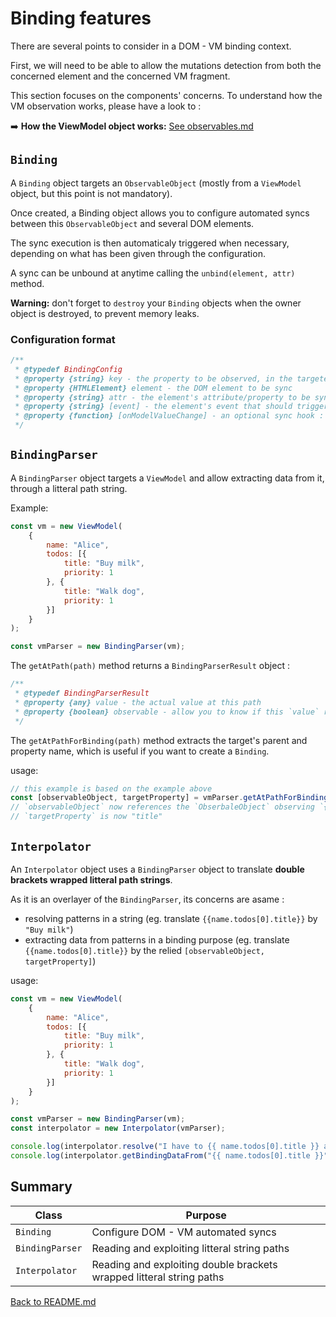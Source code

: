 # Binding features

There are several points to consider in a DOM - VM binding context.

First, we will need to be able to allow the mutations detection from both the concerned element and the concerned VM fragment.

This section focuses on the components' concerns. To understand how the VM observation works, please have a look to :

➡️ **How the ViewModel object works:** [See observables.md](../observables/observables.md)

## `Binding`

A `Binding` object targets an `ObservableObject` (mostly from a `ViewModel` object, but this point is not mandatory).

Once created, a Binding object allows you to configure automated syncs between this `ObservableObject` and several DOM elements.

The sync execution is then automaticaly triggered when necessary, depending on what has been given through the configuration.

A sync can be unbound at anytime calling the `unbind(element, attr)` method.

**Warning:** don't forget to `destroy` your `Binding` objects when the owner object is destroyed, to prevent memory leaks.

### Configuration format

```js
/**
 * @typedef BindingConfig
 * @property {string} key - the property to be observed, in the targeted `ObservableObject`
 * @property {HTMLElement} element - the DOM element to be sync
 * @property {string} attr - the element's attribute/property to be sync
 * @property {string} [event] - the element's event that should trigger a sync (if you want one) : this can be a custom event
 * @property {function} [onModelValueChange] - an optional sync hook : it receives the new value as a parameter
 */
```

## `BindingParser`

A `BindingParser` object targets a `ViewModel` and allow extracting data from it, through a litteral path string.

Example:

```js
const vm = new ViewModel(
    {
        name: "Alice",
        todos: [{
            title: "Buy milk",
            priority: 1
        }, {
            title: "Walk dog",
            priority: 1
        }]
    }
);

const vmParser = new BindingParser(vm);
```

The `getAtPath(path)` method returns a `BindingParserResult` object :

```js
/**
 * @typedef BindingParserResult
 * @property {any} value - the actual value at this path
 * @property {boolean} observable - allow you to know if this `value` refers to an `ObservableValue` object
 */
```

The `getAtPathForBinding(path)` method extracts the target's parent and property name, which is useful if you want to create a `Binding`.

usage:

```js
// this example is based on the example above
const [observableObject, targetProperty] = vmParser.getAtPathForBinding("name.todos[0].title");
// `observableObject` now references the `ObserbaleObject` observing `{ title: "Buy milk", priority: 1 }`
// `targetProperty` is now "title"
```

## `Interpolator`

An `Interpolator` object uses a `BindingParser` object to translate **double brackets wrapped litteral path strings**.

As it is an overlayer of the `BindingParser`, its concerns are asame :

- resolving patterns in a string (eg. translate `{{name.todos[0].title}}` by `"Buy milk"`)
- extracting data from patterns in a binding purpose (eg. translate `{{name.todos[0].title}}` by the relied `[observableObject, targetProperty]`)

usage:

```js
const vm = new ViewModel(
    {
        name: "Alice",
        todos: [{
            title: "Buy milk",
            priority: 1
        }, {
            title: "Walk dog",
            priority: 1
        }]
    }
);

const vmParser = new BindingParser(vm);
const interpolator = new Interpolator(vmParser);

console.log(interpolator.resolve("I have to {{ name.todos[0].title }} and {{name.todos[1].title}}")); //--> "I have to Buy milk and Walk dog"
console.log(interpolator.getBindingDataFrom("{{ name.todos[0].title }}")); //--> [ <the ObservableObject at name.todos[0]>, "title" ]
```

## Summary

| Class              | Purpose                                                              |
| ------------------ | -------------------------------------------------------------------- |
| `Binding`          | Configure DOM - VM automated syncs                                   |
| `BindingParser`    | Reading and exploiting litteral string paths                         |
| `Interpolator`     | Reading and exploiting double brackets wrapped litteral string paths |

[Back to README.md](../../../README.md#binding-and-viewmodel)
